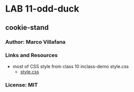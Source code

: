 # LAB 11-odd-duck

## cookie-stand

### Author: Marco Villafana

### Links and Resources

+ most of CSS style from class 10 inclass-demo style.css
  + [style.css](https://github.com/codefellows/seattle-code-201d93/blob/main/class-11/inclass-demo/css/style.css)

### License: MIT

